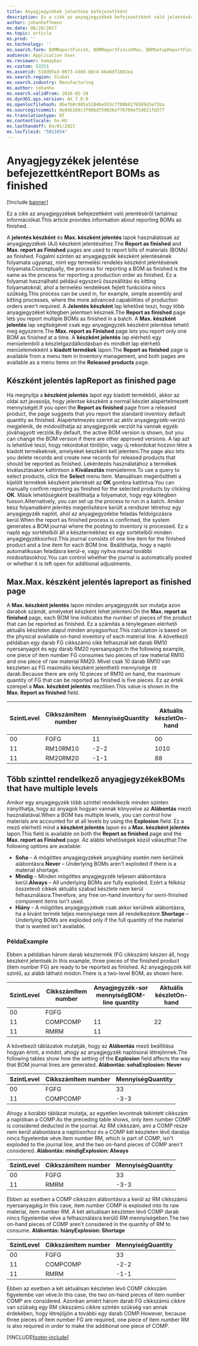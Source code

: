 ```yaml
---
title: Anyagjegyzékek jelentése befejezettként
description: Ez a cikk az anyagjegyzékek befejezettként való jelentéséről tartalmaz információkat.
author: johanhoffmann
ms.date: 06/20/2017
ms.topic: article
ms.prod: ''
ms.technology: ''
ms.search.form: BOMReportFinish, BOMReportFinishMax, BOMSetupReportFinish
audience: Application User
ms.reviewer: kamaybac
ms.custom: 53251
ms.assetid: 510d05a3-0073-438d-b0c4-b6a6df1882ea
ms.search.region: Global
ms.search.industry: Manufacturing
ms.author: johanho
ms.search.validFrom: 2016-02-28
ms.dyn365.ops.version: AX 7.0.0
ms.openlocfilehash: 0befb8c985a5184be915c7f00b8176589d3ef2ba
ms.sourcegitcommit: 0e8db169c3f90bd750826af76709ef5d621fd377
ms.translationtype: HT
ms.contentlocale: hu-HU
ms.lasthandoff: 04/01/2021
ms.locfileid: "5811654"
---
```

# <a name="report-boms-as-finished"></a><span data-ttu-id="5f493-103">Anyagjegyzékek jelentése befejezettként</span><span class="sxs-lookup"><span data-stu-id="5f493-103">Report BOMs as finished</span></span>

[!include [banner](../includes/banner.md)]

<span data-ttu-id="5f493-104">Ez a cikk az anyagjegyzékek befejezettként való jelentéséről tartalmaz információkat.</span><span class="sxs-lookup"><span data-stu-id="5f493-104">This article provides information about reporting BOMs as finished.</span></span>

<span data-ttu-id="5f493-105">A **jelentés készként** és **Max. készként jelentés** lapok használatosak az anyagjegyzékek (AJ) készként jelentéséhez.</span><span class="sxs-lookup"><span data-stu-id="5f493-105">The **Report as finished** and **Max. report as Finished** pages are used to report bills of materials (BOMs) as finished.</span></span> <span data-ttu-id="5f493-106">Fogalmi szintén az anyagjegyzék készként jelentésének folyamata ugyanaz, mint egy termelési rendelés készként jelentésének folyamata.</span><span class="sxs-lookup"><span data-stu-id="5f493-106">Conceptually, the process for reporting a BOM as finished is the same as the process for reporting a production order as finished.</span></span> <span data-ttu-id="5f493-107">Ez a folyamat használható például egyszerű összeállítási és kitting folyamatoknál, ahol a termelési rendelések fejlett funkcióira nincs szükség.</span><span class="sxs-lookup"><span data-stu-id="5f493-107">This process can be used in, for example, simple assembly and kitting processes, where the more advanced capabilities of production orders aren't required.</span></span> <span data-ttu-id="5f493-108">A **Jelentés készként** lap lehetővé teszi, hogy több anyagjegyzéket kötegben jelentsen késznek.</span><span class="sxs-lookup"><span data-stu-id="5f493-108">The **Report as finished** page lets you report multiple BOMs as finished in a batch.</span></span> <span data-ttu-id="5f493-109">A **Max. készként jelentés** lap segítségével csak egy anyagjegyzék készként jelentése tehető meg egyszerre.</span><span class="sxs-lookup"><span data-stu-id="5f493-109">The **Max. report as Finished** page lets you report only one BOM as finished at a time.</span></span> <span data-ttu-id="5f493-110">A **készként jelentés** lap elérhető egy menüelemből a készletgazdálkodásban és mindkét lap elérhető menüelemekként a **kiadott termékek** lapon.</span><span class="sxs-lookup"><span data-stu-id="5f493-110">The **Report as finished** page is available from a menu item in Inventory management, and both pages are available as a menu items on the **Released products** page.</span></span>

## <a name="report-as-finished-page"></a><span data-ttu-id="5f493-111">Készként jelentés lap</span><span class="sxs-lookup"><span data-stu-id="5f493-111">Report as finished page</span></span>
<span data-ttu-id="5f493-112">Ha megnyitja a **készként jelentés** lapot egy kiadott termékből, akkor az oldal azt javasolja, hogy jelentse készként a normál készlet alapértelmezett mennyiségét.</span><span class="sxs-lookup"><span data-stu-id="5f493-112">If you open the **Report as finished** page from a released product, the page suggests that you report the standard inventory default quantity as finished.</span></span> <span data-ttu-id="5f493-113">Alapértelmezés szerint az aktív anyagjegyzék-verzió megjelenik, de módosíthatja az anyagjegyzék verziót ha vannak egyéb jóváhagyott verziók.</span><span class="sxs-lookup"><span data-stu-id="5f493-113">By default, the active BOM version is shown, but you can change the BOM version if there are other approved versions.</span></span> <span data-ttu-id="5f493-114">A lap azt is lehetővé teszi, hogy rekordokat töröljön, vagy új rekordokat hozzon létre a kiadott termékeknek, amelyeket készként kell jelenteni.</span><span class="sxs-lookup"><span data-stu-id="5f493-114">The page also lets you delete records and create new records for released products that should be reported as finished.</span></span> <span data-ttu-id="5f493-115">Lekérdezés használatához a termékek kiválasztásakor kattintson a **Kiválasztás** menüelemre.</span><span class="sxs-lookup"><span data-stu-id="5f493-115">To use a query to select products, click the **Select** menu item.</span></span> <span data-ttu-id="5f493-116">Manuálisan megerősítheti a kijelölt termékek készként jelentését az **OK** gombra kattintva.</span><span class="sxs-lookup"><span data-stu-id="5f493-116">You can manually confirm reporting as finished for the selected products by clicking **OK**.</span></span> <span data-ttu-id="5f493-117">Másik lehetőségként beállíthatja a folyamatot, hogy egy kötegben fusson.</span><span class="sxs-lookup"><span data-stu-id="5f493-117">Alternatively, you can set up the process to run in a batch.</span></span> <span data-ttu-id="5f493-118">Amikor kész folyamatként jelentés megerősítésre került a rendszer létrehoz egy anyagjegyzék naplót, ahol az anyagjegyzékbe feladás feldolgozásra kerül.</span><span class="sxs-lookup"><span data-stu-id="5f493-118">When the report as finished process is confirmed, the system generates a BOM journal where the posting to inventory is processed.</span></span> <span data-ttu-id="5f493-119">Ez a napló egy sortételből áll a késztermékhez és egy sortételből minden anyagjegyzéksorhoz.</span><span class="sxs-lookup"><span data-stu-id="5f493-119">This journal consists of one line item for the finished product and a line item for each BOM line.</span></span> <span data-ttu-id="5f493-120">Beállíthatja, hogy a napló automatikusan feladásra kerül-e, vagy nyitva marad további módosításokhoz.</span><span class="sxs-lookup"><span data-stu-id="5f493-120">You can control whether the journal is automatically posted or whether it is left open for additional adjustments.</span></span>

## <a name="max-report-as-finished-page"></a><span data-ttu-id="5f493-121">Max.</span><span class="sxs-lookup"><span data-stu-id="5f493-121">Max.</span></span> <span data-ttu-id="5f493-122">készként jelentés lap</span><span class="sxs-lookup"><span data-stu-id="5f493-122">report as finished page</span></span>
<span data-ttu-id="5f493-123">A **Max. készként jelentés** lapon minden anyagjegyzék sor mutatja azon darabok számát, amelyeket készként lehet jelenteni.</span><span class="sxs-lookup"><span data-stu-id="5f493-123">On the **Max. report as finished** page, each BOM line indicates the number of pieces of the product that can be reported as finished.</span></span> <span data-ttu-id="5f493-124">Ez a számítás a ténylegesen elérhető aktuális készleten alapul minden anyagsorhoz.</span><span class="sxs-lookup"><span data-stu-id="5f493-124">This calculation is based on the physical available on-hand inventory of each material line.</span></span> <span data-ttu-id="5f493-125">A következő példában egy darab FG cikkszámú cikk felhasznál két darab RM10 nyersanyagot és egy darab RM20 nyersanyagot.</span><span class="sxs-lookup"><span data-stu-id="5f493-125">In the following example, one piece of item number FG consumes two pieces of raw material RM10 and one piece of raw material RM20.</span></span> <span data-ttu-id="5f493-126">Mivel csak 10 darab RM10 van készleten az FG maximális készként jelenthető mennyisége öt darab.</span><span class="sxs-lookup"><span data-stu-id="5f493-126">Because there are only 10 pieces of RM10 on hand, the maximum quantity of FG that can be reported as finished is five pieces.</span></span> <span data-ttu-id="5f493-127">Ez az érték szerepel a **Max. készként jelentés** mezőben.</span><span class="sxs-lookup"><span data-stu-id="5f493-127">This value is shown in the **Max. Report as finished** field.</span></span>

| <span data-ttu-id="5f493-128">Szint</span><span class="sxs-lookup"><span data-stu-id="5f493-128">Level</span></span> | <span data-ttu-id="5f493-129">Cikkszám</span><span class="sxs-lookup"><span data-stu-id="5f493-129">Item number</span></span> | <span data-ttu-id="5f493-130">Mennyiség</span><span class="sxs-lookup"><span data-stu-id="5f493-130">Quantity</span></span> | <span data-ttu-id="5f493-131">Aktuális készlet</span><span class="sxs-lookup"><span data-stu-id="5f493-131">On-hand</span></span> | <span data-ttu-id="5f493-132">Max.</span><span class="sxs-lookup"><span data-stu-id="5f493-132">Max.</span></span> <span data-ttu-id="5f493-133">Készként jelentés</span><span class="sxs-lookup"><span data-stu-id="5f493-133">Report as finished</span></span> |
|-------|-------------|----------|---------|-------------------------|
| <span data-ttu-id="5f493-134">0</span><span class="sxs-lookup"><span data-stu-id="5f493-134">0</span></span>     | <span data-ttu-id="5f493-135">FG</span><span class="sxs-lookup"><span data-stu-id="5f493-135">FG</span></span>          |  <span data-ttu-id="5f493-136">1</span><span class="sxs-lookup"><span data-stu-id="5f493-136">1</span></span>       | <span data-ttu-id="5f493-137">0</span><span class="sxs-lookup"><span data-stu-id="5f493-137">0</span></span>       | <span data-ttu-id="5f493-138">5</span><span class="sxs-lookup"><span data-stu-id="5f493-138">5</span></span>                       |
| <span data-ttu-id="5f493-139">1</span><span class="sxs-lookup"><span data-stu-id="5f493-139">1</span></span>     | <span data-ttu-id="5f493-140">RM10</span><span class="sxs-lookup"><span data-stu-id="5f493-140">RM10</span></span>        | <span data-ttu-id="5f493-141">-2</span><span class="sxs-lookup"><span data-stu-id="5f493-141">-2</span></span>       | <span data-ttu-id="5f493-142">10</span><span class="sxs-lookup"><span data-stu-id="5f493-142">10</span></span>      | <span data-ttu-id="5f493-143">5</span><span class="sxs-lookup"><span data-stu-id="5f493-143">5</span></span>                       |
| <span data-ttu-id="5f493-144">1</span><span class="sxs-lookup"><span data-stu-id="5f493-144">1</span></span>     | <span data-ttu-id="5f493-145">RM20</span><span class="sxs-lookup"><span data-stu-id="5f493-145">RM20</span></span>        | <span data-ttu-id="5f493-146">-1</span><span class="sxs-lookup"><span data-stu-id="5f493-146">-1</span></span>       |  <span data-ttu-id="5f493-147">8</span><span class="sxs-lookup"><span data-stu-id="5f493-147">8</span></span>      | <span data-ttu-id="5f493-148">8</span><span class="sxs-lookup"><span data-stu-id="5f493-148">8</span></span>                       |

## <a name="boms-that-have-multiple-levels"></a><span data-ttu-id="5f493-149">Több szinttel rendelkező anyagjegyzékek</span><span class="sxs-lookup"><span data-stu-id="5f493-149">BOMs that have multiple levels</span></span>
<span data-ttu-id="5f493-150">Amikor egy anyagjegyzék több szinttel rendelkezik minden szinten irányíthatja, hogy az anyagok hogyan vannak könyvelve az **Alábontás** mező használatával.</span><span class="sxs-lookup"><span data-stu-id="5f493-150">When a BOM has multiple levels, you can control how materials are accounted for at all levels by using the **Explosion** field.</span></span> <span data-ttu-id="5f493-151">Ez a mező elérhető mind a **készként jelentés** lapon és a **Max. készként jelentés** lapon.</span><span class="sxs-lookup"><span data-stu-id="5f493-151">This field is available on both the **Report as finished** page and the **Max. report as Finished** page.</span></span> <span data-ttu-id="5f493-152">Az alábbi lehetőségek közül választhat:</span><span class="sxs-lookup"><span data-stu-id="5f493-152">The following options are available:</span></span>

-   <span data-ttu-id="5f493-153">**Soha** – A mögöttes anyagjegyzékek anyaghiány esetén nem kerülnek alábontásra.</span><span class="sxs-lookup"><span data-stu-id="5f493-153">**Never** – Underlying BOMs aren't exploded if there is a material shortage.</span></span>
-   <span data-ttu-id="5f493-154">**Mindig** – Minden mögöttes anyagjegyzék teljesen alábontásra kerül.</span><span class="sxs-lookup"><span data-stu-id="5f493-154">**Always** – All underlying BOMs are fully exploded.</span></span> <span data-ttu-id="5f493-155">Ezért a félkész összetevő cikkek aktuális szabad készlete nem kerül felhasználásra.</span><span class="sxs-lookup"><span data-stu-id="5f493-155">Therefore, any free on-hand inventory for semi-finished component items isn't used.</span></span>
-   <span data-ttu-id="5f493-156">**Hiány** – A mögöttes anyagjegyzékek csak akkor kerülnek alábontásra, ha a kívánt termék teljes mennyisége nem áll rendelkezésre.</span><span class="sxs-lookup"><span data-stu-id="5f493-156">**Shortage** – Underlying BOMs are exploded only if the full quantity of the material that is wanted isn't available.</span></span>

### <a name="example"></a><span data-ttu-id="5f493-157">Példa</span><span class="sxs-lookup"><span data-stu-id="5f493-157">Example</span></span>

<span data-ttu-id="5f493-158">Ebben a példában három darab késztermék (FG cikkszám) készen áll, hogy készként jelentsék.</span><span class="sxs-lookup"><span data-stu-id="5f493-158">In this example, three pieces of the finished product (item number FG) are ready to be reported as finished.</span></span> <span data-ttu-id="5f493-159">Az anyagjegyzék két szintű, az alább látható módon.</span><span class="sxs-lookup"><span data-stu-id="5f493-159">There is a two-level BOM, as shown here.</span></span>

| <span data-ttu-id="5f493-160">Szint</span><span class="sxs-lookup"><span data-stu-id="5f493-160">Level</span></span> | <span data-ttu-id="5f493-161">Cikkszám</span><span class="sxs-lookup"><span data-stu-id="5f493-161">Item number</span></span> | <span data-ttu-id="5f493-162">Anyagjegyzék-sor mennyiség</span><span class="sxs-lookup"><span data-stu-id="5f493-162">BOM-line quantity</span></span> | <span data-ttu-id="5f493-163">Aktuális készlet</span><span class="sxs-lookup"><span data-stu-id="5f493-163">On-hand</span></span> |
|-------|-------------|-------------------|---------|
| <span data-ttu-id="5f493-164">0</span><span class="sxs-lookup"><span data-stu-id="5f493-164">0</span></span>     | <span data-ttu-id="5f493-165">FG</span><span class="sxs-lookup"><span data-stu-id="5f493-165">FG</span></span>          |                   |         |
| <span data-ttu-id="5f493-166">1</span><span class="sxs-lookup"><span data-stu-id="5f493-166">1</span></span>     | <span data-ttu-id="5f493-167">COMP</span><span class="sxs-lookup"><span data-stu-id="5f493-167">COMP</span></span>        | <span data-ttu-id="5f493-168">1</span><span class="sxs-lookup"><span data-stu-id="5f493-168">1</span></span>                 | <span data-ttu-id="5f493-169">2</span><span class="sxs-lookup"><span data-stu-id="5f493-169">2</span></span>       |
| <span data-ttu-id="5f493-170">1</span><span class="sxs-lookup"><span data-stu-id="5f493-170">1</span></span>     | <span data-ttu-id="5f493-171">RM</span><span class="sxs-lookup"><span data-stu-id="5f493-171">RM</span></span>          | <span data-ttu-id="5f493-172">1</span><span class="sxs-lookup"><span data-stu-id="5f493-172">1</span></span>                 |         |

<span data-ttu-id="5f493-173">A következő táblázatok mutatják, hogy az **Alábontás** mező beállítása hogyan érinti, a módot, ahogy az anyagjegyzék naplósorai létrejönnek.</span><span class="sxs-lookup"><span data-stu-id="5f493-173">The following tables show how the setting of the **Explosion** field affects the way that BOM journal lines are generated.</span></span> <span data-ttu-id="5f493-174">**Alábontás: soha**</span><span class="sxs-lookup"><span data-stu-id="5f493-174">**Explosion: Never**</span></span>

| <span data-ttu-id="5f493-175">Szint</span><span class="sxs-lookup"><span data-stu-id="5f493-175">Level</span></span> | <span data-ttu-id="5f493-176">Cikkszám</span><span class="sxs-lookup"><span data-stu-id="5f493-176">Item number</span></span> | <span data-ttu-id="5f493-177">Mennyiség</span><span class="sxs-lookup"><span data-stu-id="5f493-177">Quantity</span></span> |
|-------|-------------|----------|
| <span data-ttu-id="5f493-178">0</span><span class="sxs-lookup"><span data-stu-id="5f493-178">0</span></span>     | <span data-ttu-id="5f493-179">FG</span><span class="sxs-lookup"><span data-stu-id="5f493-179">FG</span></span>          | <span data-ttu-id="5f493-180">3</span><span class="sxs-lookup"><span data-stu-id="5f493-180">3</span></span>        |
| <span data-ttu-id="5f493-181">1</span><span class="sxs-lookup"><span data-stu-id="5f493-181">1</span></span>     | <span data-ttu-id="5f493-182">COMP</span><span class="sxs-lookup"><span data-stu-id="5f493-182">COMP</span></span>        | <span data-ttu-id="5f493-183">-3</span><span class="sxs-lookup"><span data-stu-id="5f493-183">-3</span></span>       |

<span data-ttu-id="5f493-184">Ahogy a korábbi táblázat mutatja, az egyetlen levontnak tekintett cikkszám a naplóban a COMP.</span><span class="sxs-lookup"><span data-stu-id="5f493-184">As the preceding table shows, only item number COMP is considered deducted in the journal.</span></span> <span data-ttu-id="5f493-185">Az RM cikkszám, ami a COMP része nem kerül alábontásra a naplósorhoz és a COMP két készleten lévő darabja nincs figyelembe véve.</span><span class="sxs-lookup"><span data-stu-id="5f493-185">Item number RM, which is part of COMP, isn't exploded to the journal line, and the two on-hand pieces of COMP aren't considered.</span></span> <span data-ttu-id="5f493-186">**Alábontás: mindig**</span><span class="sxs-lookup"><span data-stu-id="5f493-186">**Explosion: Always**</span></span>

| <span data-ttu-id="5f493-187">Szint</span><span class="sxs-lookup"><span data-stu-id="5f493-187">Level</span></span> | <span data-ttu-id="5f493-188">Cikkszám</span><span class="sxs-lookup"><span data-stu-id="5f493-188">Item number</span></span> | <span data-ttu-id="5f493-189">Mennyiség</span><span class="sxs-lookup"><span data-stu-id="5f493-189">Quantity</span></span> |
|-------|-------------|----------|
| <span data-ttu-id="5f493-190">0</span><span class="sxs-lookup"><span data-stu-id="5f493-190">0</span></span>     | <span data-ttu-id="5f493-191">FG</span><span class="sxs-lookup"><span data-stu-id="5f493-191">FG</span></span>          | <span data-ttu-id="5f493-192">3</span><span class="sxs-lookup"><span data-stu-id="5f493-192">3</span></span>        |
| <span data-ttu-id="5f493-193">1</span><span class="sxs-lookup"><span data-stu-id="5f493-193">1</span></span>     | <span data-ttu-id="5f493-194">RM</span><span class="sxs-lookup"><span data-stu-id="5f493-194">RM</span></span>          | <span data-ttu-id="5f493-195">-3</span><span class="sxs-lookup"><span data-stu-id="5f493-195">-3</span></span>       |

<span data-ttu-id="5f493-196">Ebben az esetben a COMP cikkszám alábontásra a kerül az RM cikkszámú nyersanyagáig.</span><span class="sxs-lookup"><span data-stu-id="5f493-196">In this case, item number COMP is exploded into its raw material, item number RM.</span></span> <span data-ttu-id="5f493-197">A két aktuálisan készleten lévő COMP darab nincs figyelembe véve a felhasználásra kerülő RM mennyiségében.</span><span class="sxs-lookup"><span data-stu-id="5f493-197">The two on-hand pieces of COMP aren't considered in the quantity of RM to consume.</span></span> <span data-ttu-id="5f493-198">**Alábontás: hiány**</span><span class="sxs-lookup"><span data-stu-id="5f493-198">**Explosion: Shortage**</span></span>

| <span data-ttu-id="5f493-199">Szint</span><span class="sxs-lookup"><span data-stu-id="5f493-199">Level</span></span> | <span data-ttu-id="5f493-200">Cikkszám</span><span class="sxs-lookup"><span data-stu-id="5f493-200">Item number</span></span> | <span data-ttu-id="5f493-201">Mennyiség</span><span class="sxs-lookup"><span data-stu-id="5f493-201">Quantity</span></span> |
|-------|-------------|----------|
| <span data-ttu-id="5f493-202">0</span><span class="sxs-lookup"><span data-stu-id="5f493-202">0</span></span>     | <span data-ttu-id="5f493-203">FG</span><span class="sxs-lookup"><span data-stu-id="5f493-203">FG</span></span>          | <span data-ttu-id="5f493-204">3</span><span class="sxs-lookup"><span data-stu-id="5f493-204">3</span></span>        |
| <span data-ttu-id="5f493-205">1</span><span class="sxs-lookup"><span data-stu-id="5f493-205">1</span></span>     | <span data-ttu-id="5f493-206">COMP</span><span class="sxs-lookup"><span data-stu-id="5f493-206">COMP</span></span>        | <span data-ttu-id="5f493-207">-2</span><span class="sxs-lookup"><span data-stu-id="5f493-207">-2</span></span>       |
| <span data-ttu-id="5f493-208">1</span><span class="sxs-lookup"><span data-stu-id="5f493-208">1</span></span>     | <span data-ttu-id="5f493-209">RM</span><span class="sxs-lookup"><span data-stu-id="5f493-209">RM</span></span>          | <span data-ttu-id="5f493-210">-1</span><span class="sxs-lookup"><span data-stu-id="5f493-210">-1</span></span>       |

<span data-ttu-id="5f493-211">Ebben az esetben a két aktuálisan készleten lévő COMP cikkszám figyelembe van véve.</span><span class="sxs-lookup"><span data-stu-id="5f493-211">In this case, the two on-hand pieces of item number COMP are considered.</span></span> <span data-ttu-id="5f493-212">Azonban amiért három darab FG cikkszámú cikkre van szükség egy RM cikkszámú cikkre szintén szükség van annak érdekében, hogy létrejöjjön a további egy darab COMP.</span><span class="sxs-lookup"><span data-stu-id="5f493-212">However, because three pieces of item number FG are required, one piece of item number RM is also required in order to make the additional one piece of COMP.</span></span>





[!INCLUDE[footer-include](../../includes/footer-banner.md)]